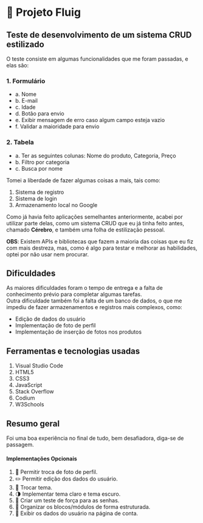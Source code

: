 # 🚀 Projeto Fluig

## Teste de desenvolvimento de um sistema CRUD estilizado

O teste consiste em algumas funcionalidades que me foram passadas, e elas são:

### 1. Formulário
- a. Nome
- b. E-mail
- c. Idade
- d. Botão para envio
- e. Exibir mensagem de erro caso algum campo esteja vazio
- f. Validar a maioridade para envio

### 2. Tabela
- a. Ter as seguintes colunas: Nome do produto, Categoria, Preço
- b. Filtro por categoria
- c. Busca por nome

Tomei a liberdade de fazer algumas coisas a mais, tais como:
1. Sistema de registro
2. Sistema de login
3. Armazenamento local no Google

Como já havia feito aplicações semelhantes anteriormente, acabei por utilizar parte delas, como um sistema CRUD que eu já tinha feito antes, chamado **Cérebro**, e também uma folha de estilização pessoal.

**OBS**: Existem APIs e bibliotecas que fazem a maioria das coisas que eu fiz com mais destreza, mas, como é algo para testar e melhorar as habilidades, optei por não usar nem procurar.

## Dificuldades

As maiores dificuldades foram o tempo de entrega e a falta de conhecimento prévio para completar algumas tarefas.  
Outra dificuldade também foi a falta de um banco de dados, o que me impediu de fazer armazenamentos e registros mais complexos, como:
- Edição de dados do usuário
- Implementação de foto de perfil
- Implementação de inserção de fotos nos produtos

## Ferramentas e tecnologias usadas
1. Visual Studio Code
2. HTML5
3. CSS3
4. JavaScript
5. Stack Overflow
6. Codium
7. W3Schools

## Resumo geral

Foi uma boa experiência no final de tudo, bem desafiadora, diga-se de passagem.

#### Implementações Opcionais
1. 📸 Permitir troca de foto de perfil.
2. ✏️ Permitir edição dos dados do usuário.
3. 🎨 Trocar tema.
4. 🌗 Implementar tema claro e tema escuro.
5. 🔐 Criar um teste de força para as senhas.
6. 🧩 Organizar os blocos/módulos de forma estruturada.
7. 👤 Exibir os dados do usuário na página de conta.
